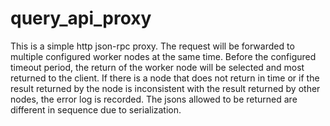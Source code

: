 query_api_proxy
===================

This is a simple http json-rpc proxy. The request will be forwarded to multiple configured worker nodes at the same time.
 Before the configured timeout period, the return of the worker node will be selected and most returned to the client.
 If there is a node that does not return in time or if the result returned by the node is inconsistent with the result returned by other nodes,
 the error log is recorded. The jsons allowed to be returned are different in sequence due to serialization.